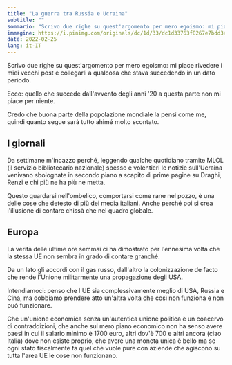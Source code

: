 ```yaml
---
title: "La guerra tra Russia e Ucraina"
subtitle: ""
sommario: "Scrivo due righe su quest'argomento per mero egoismo: mi piace rivedere i miei vecchi post e collegarli a qualcosa che stava succedendo in un dato periodo."
immagine: https://i.pinimg.com/originals/dc/1d/33/dc1d33763f8267e7bdd3a031782598f6.jpg 
date: 2022-02-25
lang: it-IT
---
```


Scrivo due righe su quest'argomento per mero egoismo: mi piace rivedere i miei vecchi post e collegarli a qualcosa che stava succedendo in un dato periodo.

Ecco: quello che succede dall'avvento degli anni '20 a questa parte non mi piace per niente.

Credo che buona parte della popolazione mondiale la pensi come me, quindi quanto segue sarà tutto ahimé molto scontato.

## I giornali

Da settimane m'incazzo perché, leggendo qualche quotidiano tramite MLOL (il servizio bibliotecario nazionale) spesso e volentieri le notizie sull'Ucraina venivano sbolognate in secondo piano a scapito di prime pagine su Draghi, Renzi e chi più ne ha più ne metta.

Questo guardarsi nell'ombelico, comportarsi come rane nel pozzo, è una delle cose che detesto di più dei media italiani. Anche perché poi si crea l'illusione di contare chissà che nel quadro globale.

## Europa

La verità delle ultime ore semmai ci ha dimostrato per l'ennesima volta che la stessa UE non sembra in grado di contare granché.

Da un lato gli accordi con il gas russo, dall'altro la colonizzazione de facto che rende l'Unione militarmente una propagazione degli USA.

Intendiamoci: penso che l'UE sia complessivamente meglio di USA, Russia e Cina, ma dobbiamo prendere atto un'altra volta che così non funziona e non può funzionare.

Che un'unione economica senza un'autentica unione politica è un coacervo di contraddizioni, che anche sul mero piano economico non ha senso avere paesi in cui il salario minimo è 1700 euro, altri dov'è 700 e altri ancora (ciao Italia) dove non esiste proprio, che avere una moneta unica è bello ma se ogni stato fiscalmente fa quel che vuole pure con aziende che agiscono su tutta l'area UE le cose non funzionano.

